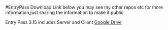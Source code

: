 #EntryPass Download Link below you may see my other repos etc for more information,just sharing the information to make it public

Entry Pass 3.15 includes Server and Client [Google Drive]([url](https://drive.google.com/drive/folders/1K5gJxXMZH8nAkMKwIho7bAzh0sVBjpbg?usp=sharing)https://drive.google.com/drive/folders/1K5gJxXMZH8nAkMKwIho7bAzh0sVBjpbg?usp=sharing)
